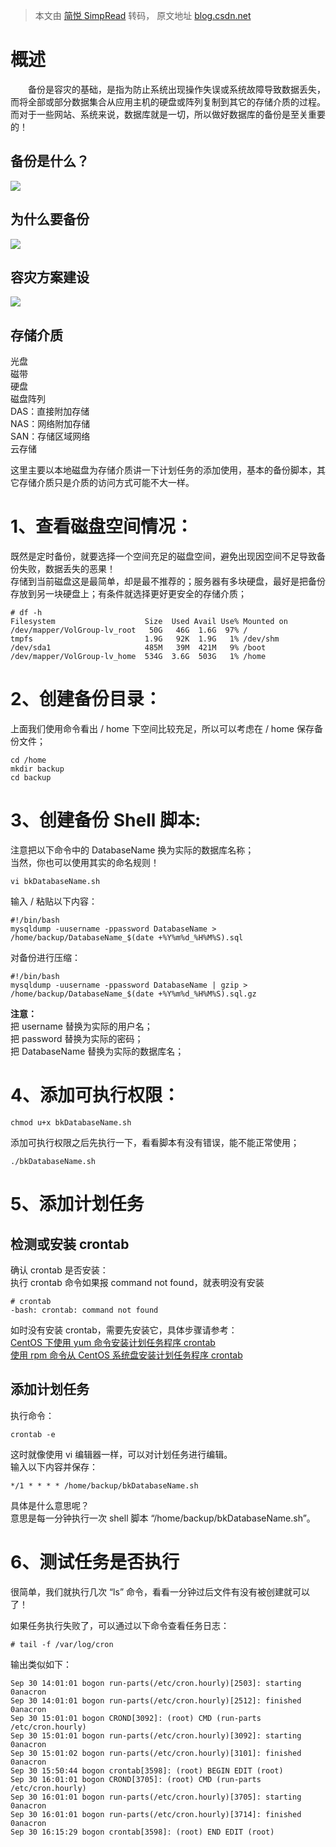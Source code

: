 > 本文由 [简悦 SimpRead](http://ksria.com/simpread/) 转码， 原文地址 [blog.csdn.net](https://blog.csdn.net/testcs_dn/article/details/48829785)

概述
==

  备份是容灾的基础，是指为防止系统出现操作失误或系统故障导致数据丢失，而将全部或部分数据集合从应用主机的硬盘或阵列复制到其它的存储介质的过程。而对于一些网站、系统来说，数据库就是一切，所以做好数据库的备份是至关重要的！

备份是什么？
------

![](https://img-blog.csdn.net/20150930153104216)

为什么要备份
------

![](https://img-blog.csdn.net/20150930153226713)

容灾方案建设
------

![](https://img-blog.csdn.net/20150930153209031)

存储介质
----

光盘  
磁带  
硬盘  
磁盘阵列  
DAS：直接附加存储  
NAS：网络附加存储  
SAN：存储区域网络  
云存储

这里主要以本地磁盘为存储介质讲一下计划任务的添加使用，基本的备份脚本，其它存储介质只是介质的访问方式可能不大一样。

1、查看磁盘空间情况：
===========

既然是定时备份，就要选择一个空间充足的磁盘空间，避免出现因空间不足导致备份失败，数据丢失的恶果！  
存储到当前磁盘这是最简单，却是最不推荐的；服务器有多块硬盘，最好是把备份存放到另一块硬盘上；有条件就选择更好更安全的存储介质；

```
# df -h
Filesystem                    Size  Used Avail Use% Mounted on
/dev/mapper/VolGroup-lv_root   50G   46G  1.6G  97% /
tmpfs                         1.9G   92K  1.9G   1% /dev/shm
/dev/sda1                     485M   39M  421M   9% /boot
/dev/mapper/VolGroup-lv_home  534G  3.6G  503G   1% /home
```

2、创建备份目录：
=========

上面我们使用命令看出 / home 下空间比较充足，所以可以考虑在 / home 保存备份文件；

```
cd /home
mkdir backup
cd backup
```

3、创建备份 Shell 脚本:
================

注意把以下命令中的 DatabaseName 换为实际的数据库名称；  
当然，你也可以使用其实的命名规则！

```
vi bkDatabaseName.sh
```

输入 / 粘贴以下内容：

```
#!/bin/bash
mysqldump -uusername -ppassword DatabaseName > /home/backup/DatabaseName_$(date +%Y%m%d_%H%M%S).sql
```

对备份进行压缩：

```
#!/bin/bash
mysqldump -uusername -ppassword DatabaseName | gzip > /home/backup/DatabaseName_$(date +%Y%m%d_%H%M%S).sql.gz
```

**注意：**  
把 username 替换为实际的用户名；  
把 password 替换为实际的密码；  
把 DatabaseName 替换为实际的数据库名；

4、添加可执行权限：
==========

```
chmod u+x bkDatabaseName.sh
```

添加可执行权限之后先执行一下，看看脚本有没有错误，能不能正常使用；

```
./bkDatabaseName.sh
```

5、添加计划任务
========

检测或安装 crontab
-------------

确认 crontab 是否安装：  
执行 crontab 命令如果报 command not found，就表明没有安装

```
# crontab
-bash: crontab: command not found
```

如时没有安装 crontab，需要先安装它，具体步骤请参考：  
[CentOS 下使用 yum 命令安装计划任务程序 crontab](http://blog.csdn.net/testcs_dn/article/details/48780971)  
[使用 rpm 命令从 CentOS 系统盘安装计划任务程序 crontab](http://blog.csdn.net/testcs_dn/article/details/48781553)

添加计划任务
------

执行命令：

```
crontab -e
```

这时就像使用 vi 编辑器一样，可以对计划任务进行编辑。  
输入以下内容并保存：

```
*/1 * * * * /home/backup/bkDatabaseName.sh
```

具体是什么意思呢？  
意思是每一分钟执行一次 shell 脚本 “/home/backup/bkDatabaseName.sh”。

6、测试任务是否执行
==========

很简单，我们就执行几次 “ls” 命令，看看一分钟过后文件有没有被创建就可以了！

如果任务执行失败了，可以通过以下命令查看任务日志：

```
# tail -f /var/log/cron
```

输出类似如下：

```
Sep 30 14:01:01 bogon run-parts(/etc/cron.hourly)[2503]: starting 0anacron
Sep 30 14:01:01 bogon run-parts(/etc/cron.hourly)[2512]: finished 0anacron
Sep 30 15:01:01 bogon CROND[3092]: (root) CMD (run-parts /etc/cron.hourly)
Sep 30 15:01:01 bogon run-parts(/etc/cron.hourly)[3092]: starting 0anacron
Sep 30 15:01:02 bogon run-parts(/etc/cron.hourly)[3101]: finished 0anacron
Sep 30 15:50:44 bogon crontab[3598]: (root) BEGIN EDIT (root)
Sep 30 16:01:01 bogon CROND[3705]: (root) CMD (run-parts /etc/cron.hourly)
Sep 30 16:01:01 bogon run-parts(/etc/cron.hourly)[3705]: starting 0anacron
Sep 30 16:01:01 bogon run-parts(/etc/cron.hourly)[3714]: finished 0anacron
Sep 30 16:15:29 bogon crontab[3598]: (root) END EDIT (root)
```